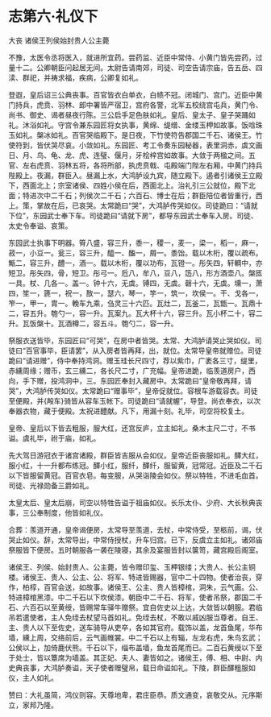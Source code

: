 # 志第六·礼仪下

大丧 诸侯王列侯始封贵人公主薨

不豫，太医令丞将医入，就进所宜药。尝药监、近臣中常侍、小黄门皆先尝药，过量十二。公卿朝臣问起居无间。太尉告请南郊，司徒、司空告请宗庙，告五岳、四渎、群祀，并祷求福，疾病，公卿复如礼。

登遐，皇后诏三公典丧事。百官皆衣白单衣，白帻不冠。闭城门、宫门。近臣中黄门持兵，虎贲、羽林、郎中署皆严宿卫，宫府各警，北军五校绕宫屯兵，黄门令、尚书、御史、谒者昼夜行陈。三公启手足色肤如礼。皇后、皇太子、皇子哭踊如礼。沐浴如礼。守宫令兼东园匠将女执事，黄绵、缇缯、金缕玉柙如故事。饭唅珠玉如礼。槃冰如礼。百官哭临殿下。是日夜，下竹使符告郡国二千石、诸侯王。竹使符到，皆伏哭尽哀。小敛如礼。东园匠、考工令奏东园秘器，表里洞赤，虡文画日、月、鸟、龟、龙、虎、连璧、偃月，牙桧梓宫如故事。大敛于两楹之间。五官、左右虎贲、羽林五将，各将所部，执虎贲戟、屯殿端门陛左右厢，中黄门持兵陛殿上。夜漏，群臣入。昼漏上水，大鸿胪设九宾，随立殿下。遏者引诸侯王立殿下，西面北上；宗室诸侯、四姓小侯在后，西面北上。治礼引三公就位，殿下北面；特进次中二千石；列侯次二千石；六百石、博士在后；群臣陪位者皆重行，西上。策，掌故在后，已哀哭。太常跪曰“哭”，大鸿胪传哭如仪。司徒跪曰：“请就下位”，东园武士奉下车。司徒跪曰“请就下房”，都导东园武士奉车入房。司徒、太史令奉谥、哀策。

东园武士执事下明器。筲八盛，容三升，黍一，稷一，麦一，梁一，稻一，麻一，菽一，小豆一。瓮三，容三升，醯一、醢一，屑一。黍饴。载以木桁，覆以疏布。甒二，容三升，醴一，酒一。载以木桁，覆以功布，瓦镫一。彤矢四，轩輖中，亦短卫。彤矢四，骨，短卫。彤弓一。卮八，牟八，豆八，笾八，形方酒壶八。槃匜一具。杖、几各一。盖一。钟十六，无虡。镈四，无虡。磬十六，无虡。壎一，萧四，笙一，篪一，祝一，敔一，瑟六，琴一，竽一，筑一，坎侯一。干、戈各一，笮一，甲一，胄一。輓车九乘，刍灵三十六匹。瓦灶二，瓦釜二，瓦甑一。瓦鼎十二，容五升。匏勺一，容一升。瓦案九。瓦大杯十六，容三升。瓦小杯二十，容二升。瓦饭槃十。瓦酒樽二，容五斗。匏勺二，容一升。

祭服衣送皆毕，东园匠曰“可哭”，在房中者皆哭。太常、大鸿胪请哭止哭如仪。司徒曰“百官事毕，臣请罢”，从入房者皆再拜，出，就位。太常导皇帝就赠位。司徒跪曰“请进赠”，侍中奉持鸿洞。赠玉珪长尺四寸，荐以紫巾，广袤各三寸，缇里，赤纁周缘；赠币，玄三纁二，各长尺二寸，广充幅。皇帝进跪，临羡道房户，西向，手下赠，投鸿洞中，三。东园匠奉封入藏房中。太常跪曰“皇帝敬再拜，请哭”，大鸿胪传哭如仪。太常跪曰“赠事毕”，皇帝促就位。容根车游载容衣。司徒至便殿，并{殸车}骑皆从容车玉帐下。司徒跪曰“请就幄”，导登。尚衣奉衣，以次奉器衣物，藏于便殿。太祝进醴献。凡下，用漏十刻。礼毕，司空将校复土。

皇帝、皇后以下皆去粗服，服大红，还宫反庐，立主如礼。桑木主尺二寸，不书谥。虞礼毕，祔于庙，如礼。

先大驾日游冠衣于诸宫诸殿，群臣皆吉服从会如仪。皇帝近臣丧服如礼。醳大红，服小红，十一升都布练冠。醳小红，服纤，醳纤，服留黄，冠常冠。近臣及二千石以下皆服留黄冠。百官衣皂。每变服，从哭诣陵会如仪。祭以特牲，不进毛血首。司徒、光禄勋备三爵如礼。

太皇太后、皇太后崩，司空以特牲告谥于祖庙如仪。长乐太仆、少府、大长秋典丧事，三公奉制度，他皆如礼仪。

合葬：羡道开通，皇帝谒便房，太常导至羡道，去杖，中常侍受，至柩前，谒，伏哭止如仪。辞，太常导出，中常侍授杖，升车归宫。已下，反虞立主如礼。诸郊庙祭服皆下便房。五时朝服各一袭在陵寝，其余及宴服皆封以箧笥，藏宫殿后阁室。

诸侯王、列侯、始封贵人、公主薨，皆令赠印玺、玉柙银缕；大贵人、长公主铜楼。诸侯王、贵人、公主、公、将军、特进皆赐器，官中二十四物。使者治丧，穿作，柏椁，百官会送，如故事。诸侯王、公主、贵人皆樟棺，洞朱，云气画。公、特进樟棺黑漆。中二千石以下坎侯漆。朝臣中二千石、将军，使者吊祭，郡国二千石、六百石以至黄绶，皆赐常车驿牛赠祭。宜自佐史以上达，大敛皆以朝服。君临吊若遣使者，主人免绖去杖望马首如礼。免绖去杖，不敢以戚凶服当尊者。自王、主、贵人以下至佐史，送车骑导从吏卒，各如其官府。载饰以盖，龙首鱼尾，华布墙，纁上周，交络前后，云气画帷裳。中二千石以上有辎，左龙右虎，朱鸟玄武；公侯以上，加倚鹿伏熊。千石以下，缁布盖墙，鱼龙首尾而已。二百石黄绶以下至于处士，皆以簟席为墙盖。其正妃、夫人、妻皆如之。诸侯王，傅、相、中尉、内史典丧事，大鸿胪奏谥，天子使者赠璧帛，载日命谥如礼。下陵，群臣醳粗服如仪，主人如礼。

赞曰：大礼虽简，鸿仪则容。天尊地卑，君庄臣恭。质文通变，哀敬交从。元序斯立，家邦乃隆。
